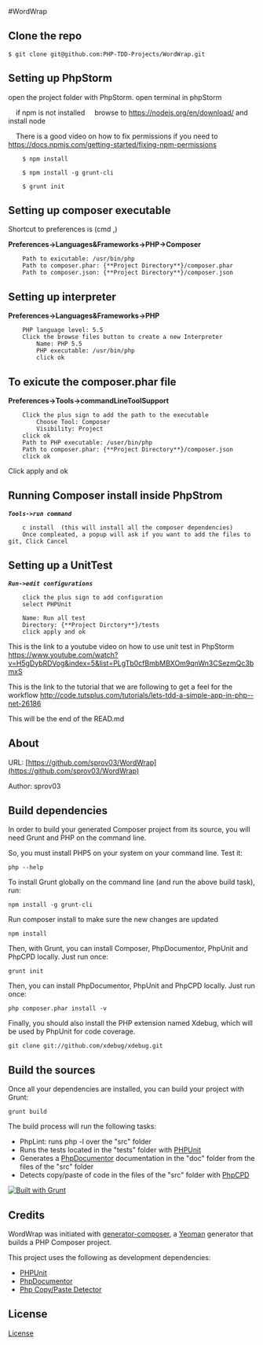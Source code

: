 #WordWrap

## Clone the repo
```
$ git clone git@github.com:PHP-TDD-Projects/WordWrap.git
```

## Setting up PhpStorm

open the project folder with PhpStorm.
open terminal in phpStorm

&nbsp;&nbsp;&nbsp;   if npm is not installed 
&nbsp;&nbsp;&nbsp;   browse to https://nodejs.org/en/download/ and install node
    
&nbsp;&nbsp;&nbsp;   There is a good video on how to fix permissions if you need to 
&nbsp;&nbsp;&nbsp;   https://docs.npmjs.com/getting-started/fixing-npm-permissions 

```
    $ npm install

    $ npm install -g grunt-cli

    $ grunt init
```

## Setting up composer executable
Shortcut to preferences is (cmd ,)

**Preferences->Languages&Frameworks->PHP->Composer**
```
    Path to exicutable: /usr/bin/php
    Path to composer.phar: {**Project Directory**}/composer.phar
    Path to composer.json: {**Project Directory**}/composer.json
```

## Setting up interpreter

**Preferences->Languages&Frameworks->PHP**
```
    PHP language level: 5.5
    Click the browse files button to create a new Interpreter
        Name: PHP 5.5
        PHP executable: /usr/bin/php
        click ok
```
 
## To exicute the composer.phar file

**Preferences->Tools->commandLineToolSupport**
```
    Click the plus sign to add the path to the executable
        Choose Tool: Composer
        Visibility: Project
    click ok
    Path to PHP executable: /user/bin/php
    Path to composer.phar: {**Project Directory**}/composer.json
    click ok
```
Click apply and ok

## Running Composer install inside PhpStrom

**_`Tools->run command`_**
```
    c install  (this will install all the composer dependencies)
    Once compleated, a popup will ask if you want to add the files to git, Click Cancel
``` 

## Setting up a UnitTest

**_`Run->edit configurations`_**
```
    click the plus sign to add configuration
    select PHPUnit

    Name: Run all test
    Directory: {**Project Dirctory**}/tests
    click apply and ok
```

This is the link to a youtube video on how to use unit test in PhpStorm
https://www.youtube.com/watch?v=H5gDybRDVog&index=5&list=PLgTb0cfBmbMBXOm9qnWn3CSezmQc3bmxS

This is the link to the tutorial that we are following to get a feel for the workflow
http://code.tutsplus.com/tutorials/lets-tdd-a-simple-app-in-php--net-26186


This will be the end of  the READ.md












About
--------------

URL: [https://github.com/sprov03/WordWrap](https://github.com/sprov03/WordWrap)

Author: sprov03



Build dependencies
--------------

In order to build your generated Composer project from its source, you will need Grunt and PHP on the command line.

So, you must install PHP5 on your system on your command line. Test it:

```
php --help
```


To install Grunt globally on the command line (and run the above build task), run:

```
npm install -g grunt-cli
```

Run composer install to make sure the new changes are updated

```
npm install
```


Then, with Grunt, you can install Composer, PhpDocumentor, PhpUnit and PhpCPD locally. Just run once:

```
grunt init
```

Then, you can install PhpDocumentor, PhpUnit and PhpCPD locally. Just run once:

```
php composer.phar install -v
```

Finally, you should also install the PHP extension named Xdebug, which will be used by PhpUnit for code coverage.

```
git clone git://github.com/xdebug/xdebug.git
```


Build the sources
--------------

Once all your dependencies are installed, you can build your project with Grunt:

```
grunt build
```

The build process will run the following tasks:

* PhpLint: runs php -l over the "src" folder
* Runs the tests located in the "tests" folder with [PHPUnit](http://phpunit.de/)
* Generates a [PhpDocumentor](http://phpdoc.org) documentation in the "doc" folder from the files of the "src" folder
* Detects copy/paste of code in the files of the "src" folder with [PhpCPD](https://github.com/sebastianbergmann/phpcpd)

[![Built with Grunt](https://cdn.gruntjs.com/builtwith.png)](http://gruntjs.com/)






Credits
--------------

WordWrap was initiated with [generator-composer](https://github.com/T1st3/generator-composer), a [Yeoman](http://yeoman.io) generator that builds a PHP Composer project.

This project uses the following as development dependencies:

* [PHPUnit](http://phpunit.de/)
* [PhpDocumentor](http://phpdoc.org)
* [Php Copy/Paste Detector](https://github.com/sebastianbergmann/phpcpd)


License
--------------

[License](https://github.com/sprov03/WordWrap/blob/master/LICENSE)

